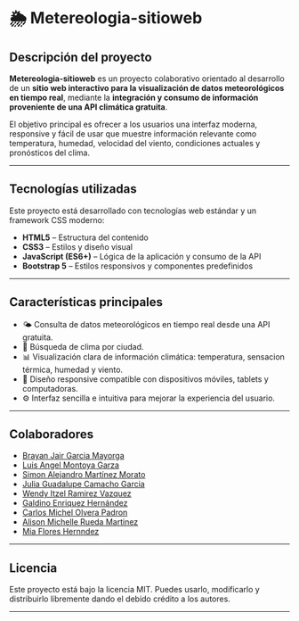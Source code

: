 # 🌦️ Metereologia-sitioweb

## Descripción del proyecto
**Metereologia-sitioweb** es un proyecto colaborativo orientado al desarrollo de un **sitio web interactivo para la visualización de datos meteorológicos en tiempo real**, mediante la **integración y consumo de información proveniente de una API climática gratuita**.  

El objetivo principal es ofrecer a los usuarios una interfaz moderna, responsive y fácil de usar que muestre información relevante como temperatura, humedad, velocidad del viento, condiciones actuales y pronósticos del clima.

---

## Tecnologías utilizadas

Este proyecto está desarrollado con tecnologías web estándar y un framework CSS moderno:

- **HTML5** – Estructura del contenido
- **CSS3** – Estilos y diseño visual
- **JavaScript (ES6+)** – Lógica de la aplicación y consumo de la API
- **Bootstrap 5** – Estilos responsivos y componentes predefinidos

---

## Características principales

- 🌤️ Consulta de datos meteorológicos en tiempo real desde una API gratuita.  
- 📍 Búsqueda de clima por ciudad.  
- 📊 Visualización clara de información climática: temperatura, sensacion térmica, humedad y viento.  
- 📱 Diseño responsive compatible con dispositivos móviles, tablets y computadoras.  
- ⚙️ Interfaz sencilla e intuitiva para mejorar la experiencia del usuario.

---

## Colaboradores

- [Brayan Jair Garcia Mayorga](https://github.com/JairGaMa)  
- [Luis Angel Montoya Garza](https://github.com/luisangelmg11)
- [Simon Alejandro Martínez Morato](https://github.com/Alejandro-Morato)
- [Julia Guadalupe Camacho Garcia](https://github.com/juliiagpecamachogarcia)
- [Wendy Itzel Ramirez Vazquez](https://github.com/Wendylandia15)
- [Galdino Enriquez Hernández](https://github.com/GnoEnrqzz)
- [Carlos Michel Olvera Padron](https://github.com/stal4muerte)
- [Alison Michelle Rueda Martinez](https://github.com/alisonrueda)
- [Mia Flores Hernndez](https://github.com/Luna8900)

---

## Licencia

Este proyecto está bajo la licencia MIT. Puedes usarlo, modificarlo y distribuirlo libremente dando el debido crédito a los autores.

---
